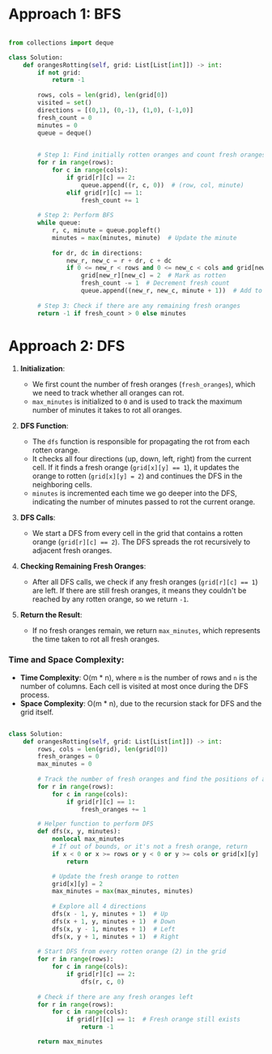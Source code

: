 
# Approach 1:  BFS

```python

from collections import deque

class Solution:
    def orangesRotting(self, grid: List[List[int]]) -> int:
        if not grid:
            return -1
        
        rows, cols = len(grid), len(grid[0])
        visited = set()
        directions = [(0,1), (0,-1), (1,0), (-1,0)]
        fresh_count = 0
        minutes = 0
        queue = deque()

        
        # Step 1: Find initially rotten oranges and count fresh oranges
        for r in range(rows):
            for c in range(cols):
                if grid[r][c] == 2:
                    queue.append((r, c, 0))  # (row, col, minute)
                elif grid[r][c] == 1:
                    fresh_count += 1
        
        # Step 2: Perform BFS
        while queue:
            r, c, minute = queue.popleft()
            minutes = max(minutes, minute)  # Update the minute
            
            for dr, dc in directions:
                new_r, new_c = r + dr, c + dc
                if 0 <= new_r < rows and 0 <= new_c < cols and grid[new_r][new_c] == 1:
                    grid[new_r][new_c] = 2  # Mark as rotten
                    fresh_count -= 1  # Decrement fresh count
                    queue.append((new_r, new_c, minute + 1))  # Add to queue with incremented minute
        
        # Step 3: Check if there are any remaining fresh oranges
        return -1 if fresh_count > 0 else minutes
```


# Approach 2:  DFS

1. **Initialization**:
    
    - We first count the number of fresh oranges (`fresh_oranges`), which we need to track whether all oranges can rot.
    - `max_minutes` is initialized to `0` and is used to track the maximum number of minutes it takes to rot all oranges.
2. **DFS Function**:
    
    - The `dfs` function is responsible for propagating the rot from each rotten orange.
    - It checks all four directions (up, down, left, right) from the current cell. If it finds a fresh orange (`grid[x][y] == 1`), it updates the orange to rotten (`grid[x][y] = 2`) and continues the DFS in the neighboring cells.
    - `minutes` is incremented each time we go deeper into the DFS, indicating the number of minutes passed to rot the current orange.
3. **DFS Calls**:
    
    - We start a DFS from every cell in the grid that contains a rotten orange (`grid[r][c] == 2`). The DFS spreads the rot recursively to adjacent fresh oranges.
4. **Checking Remaining Fresh Oranges**:
    
    - After all DFS calls, we check if any fresh oranges (`grid[r][c] == 1`) are left. If there are still fresh oranges, it means they couldn't be reached by any rotten orange, so we return `-1`.
5. **Return the Result**:
    
    - If no fresh oranges remain, we return `max_minutes`, which represents the time taken to rot all fresh oranges.

### Time and Space Complexity:

- **Time Complexity**: O(m * n), where `m` is the number of rows and `n` is the number of columns. Each cell is visited at most once during the DFS process.
- **Space Complexity**: O(m * n), due to the recursion stack for DFS and the grid itself.

```python

class Solution:
    def orangesRotting(self, grid: List[List[int]]) -> int:
        rows, cols = len(grid), len(grid[0])
        fresh_oranges = 0
        max_minutes = 0
        
        # Track the number of fresh oranges and find the positions of all rotten oranges
        for r in range(rows):
            for c in range(cols):
                if grid[r][c] == 1:
                    fresh_oranges += 1

        # Helper function to perform DFS
        def dfs(x, y, minutes):
            nonlocal max_minutes
            # If out of bounds, or it's not a fresh orange, return
            if x < 0 or x >= rows or y < 0 or y >= cols or grid[x][y] != 1:
                return

            # Update the fresh orange to rotten
            grid[x][y] = 2
            max_minutes = max(max_minutes, minutes)
            
            # Explore all 4 directions
            dfs(x - 1, y, minutes + 1)  # Up
            dfs(x + 1, y, minutes + 1)  # Down
            dfs(x, y - 1, minutes + 1)  # Left
            dfs(x, y + 1, minutes + 1)  # Right
        
        # Start DFS from every rotten orange (2) in the grid
        for r in range(rows):
            for c in range(cols):
                if grid[r][c] == 2:
                    dfs(r, c, 0)
        
        # Check if there are any fresh oranges left
        for r in range(rows):
            for c in range(cols):
                if grid[r][c] == 1:  # Fresh orange still exists
                    return -1

        return max_minutes

```